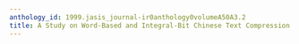 ```yaml
---
anthology_id: 1999.jasis_journal-ir0anthology0volumeA50A3.2
title: A Study on Word-Based and Integral-Bit Chinese Text Compression Algorithms
---
```

